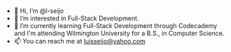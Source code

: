 - 👋 Hi, I’m @l-seijo
- 👀 I’m interested in Full-Stack Development.
- 🌱 I’m currently learning Full-Stack Development through Codecademy and I'm attending Wilmington University for a B.S., in Computer Science.
- 📫 You can reach me at luisseijo@yahoo.com

<!---
l-seijo/l-seijo is a ✨ special ✨ repository because its `README.md` (this file) appears on your GitHub profile.
You can click the Preview link to take a look at your changes.
--->
